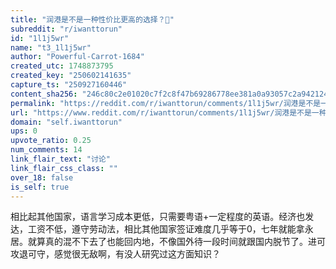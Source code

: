 ```yaml
---
title: "润港是不是一种性价比更高的选择？🤔"
subreddit: "r/iwanttorun"
id: "1l1j5wr"
name: "t3_1l1j5wr"
author: "Powerful-Carrot-1684"
created_utc: 1748873795
created_key: "250602141635"
capture_ts: "250927160446"
content_sha256: "246c80c2e01020c7f2c8f47b69286778ee381a0a93057c2a942124c6f8766355"
permalink: "https://reddit.com/r/iwanttorun/comments/1l1j5wr/润港是不是一种性价比更高的选择/"
url: "https://www.reddit.com/r/iwanttorun/comments/1l1j5wr/润港是不是一种性价比更高的选择/"
domain: "self.iwanttorun"
ups: 0
upvote_ratio: 0.25
num_comments: 14
link_flair_text: "讨论"
link_flair_css_class: ""
over_18: false
is_self: true
---
```


相比起其他国家，语言学习成本更低，只需要粤语+一定程度的英语。经济也发达，工资不低，遵守劳动法，相比其他国家签证难度几乎等于0，七年就能拿永居。就算真的混不下去了也能回内地，不像国外待一段时间就跟国内脱节了。进可攻退可守，感觉很无敌啊，有没人研究过这方面知识？
